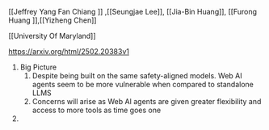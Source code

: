 [[Jeffrey Yang Fan Chiang ]] ,[[Seungjae Lee]],
[[Jia-Bin Huang]], [[Furong Huang ]],[[Yizheng Chen]]

[[University Of Maryland]]

https://arxiv.org/html/2502.20383v1

1. Big Picture
	1. Despite being built on the same safety-aligned models. Web AI agents seem to be more vulnerable when compared to standalone LLMS
	2. Concerns will arise as Web AI agents are given greater flexibility and access to more tools as time goes one 
2. 